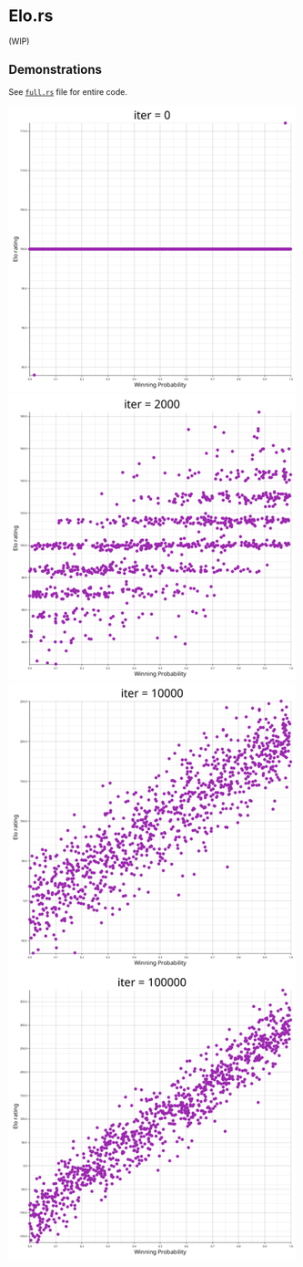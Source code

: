 # Elo.rs

(WIP)

## Demonstrations

See [`full.rs`](./examples/full.rs) file for entire code.

![](./plots/p-0.png)
![](./plots/p-2000.png)
![](./plots/p-10000.png)
![](./plots/p-100000.png)
